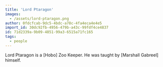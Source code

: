 ```yaml
---
title: 'Lord Ptaragon'
images:
  - /assets/lord-ptaragon.png
author: 0fdcfcab-9dc5-4bdc-a78c-4fa4eca4e4e5
import_id: 30dc92fb-4956-479b-a43c-99fdf4ce4837
id: 71d2339a-9b09-4851-99a3-6515a71fc165
tags:
  - people
---
```

Lord Ptaragon is a [Hobo] Zoo Keeper. He was taught by [Marshall Gabreel] himself.